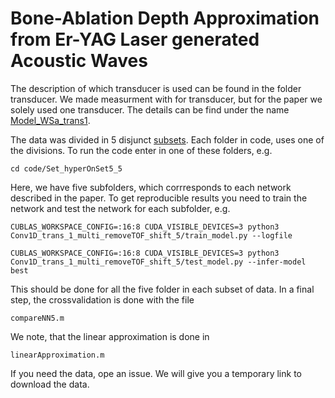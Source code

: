 # Bone-Ablation Depth Approximation from Er-YAG Laser generated Acoustic Waves

The description of which transducer is used can be found in the folder transducer. We made measurment with for transducer, but for the paper we solely used one transducer. The details can be find under the name [Model_WSa_trans1](transducer/Model_WSa_trans1.pdf).

The data was divided in 5 disjunct [subsets](code/bone_division.txt). Each folder in code, uses one of the divisions. 
To run the code enter in one of these folders, e.g.

`cd code/Set_hyperOnSet5_5`

Here, we have five subfolders, which corrresponds to each network described in the paper. To get reproducible results you need to train the network and test the network for each subfolder, e.g.

`CUBLAS_WORKSPACE_CONFIG=:16:8 CUDA_VISIBLE_DEVICES=3 python3 Conv1D_trans_1_multi_removeTOF_shift_5/train_model.py --logfile`

`CUBLAS_WORKSPACE_CONFIG=:16:8 CUDA_VISIBLE_DEVICES=3 python3 Conv1D_trans_1_multi_removeTOF_shift_5/test_model.py --infer-model best`

This should be done for all the five folder in each subset of data. In a final step, the crossvalidation is done with the file

`compareNN5.m`

We note, that the linear approximation is done in

`linearApproximation.m`

If you need the data, ope an issue. We will give you a temporary link to download the data. 
